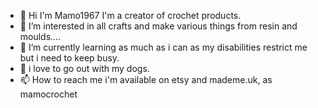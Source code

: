 - 👋 Hi I'm Mamo1967 I'm a creator of crochet products. 
- 👀 I’m interested in all crafts and make various things from resin and moulds....
- 🌱 I’m currently learning as much as i can as my disabilities restrict me but i need to keep busy.
- 💞️ i love to go out with my dogs. 
- 📫 How to reach me i'm available on etsy and mademe.uk, as mamocrochet

<!---
mamo1967/mamo1967 is a ✨ special ✨ repository because its `README.md` (this file) appears on your GitHub profile.
You can click the Preview link to take a look at your changes.
--->
